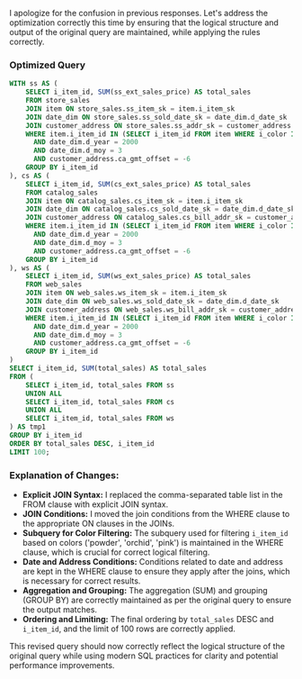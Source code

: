 I apologize for the confusion in previous responses. Let's address the optimization correctly this time by ensuring that the logical structure and output of the original query are maintained, while applying the rules correctly.

### Optimized Query

```sql
WITH ss AS (
    SELECT i_item_id, SUM(ss_ext_sales_price) AS total_sales
    FROM store_sales
    JOIN item ON store_sales.ss_item_sk = item.i_item_sk
    JOIN date_dim ON store_sales.ss_sold_date_sk = date_dim.d_date_sk
    JOIN customer_address ON store_sales.ss_addr_sk = customer_address.ca_address_sk
    WHERE item.i_item_id IN (SELECT i_item_id FROM item WHERE i_color IN ('powder', 'orchid', 'pink'))
      AND date_dim.d_year = 2000
      AND date_dim.d_moy = 3
      AND customer_address.ca_gmt_offset = -6
    GROUP BY i_item_id
), cs AS (
    SELECT i_item_id, SUM(cs_ext_sales_price) AS total_sales
    FROM catalog_sales
    JOIN item ON catalog_sales.cs_item_sk = item.i_item_sk
    JOIN date_dim ON catalog_sales.cs_sold_date_sk = date_dim.d_date_sk
    JOIN customer_address ON catalog_sales.cs_bill_addr_sk = customer_address.ca_address_sk
    WHERE item.i_item_id IN (SELECT i_item_id FROM item WHERE i_color IN ('powder', 'orchid', 'pink'))
      AND date_dim.d_year = 2000
      AND date_dim.d_moy = 3
      AND customer_address.ca_gmt_offset = -6
    GROUP BY i_item_id
), ws AS (
    SELECT i_item_id, SUM(ws_ext_sales_price) AS total_sales
    FROM web_sales
    JOIN item ON web_sales.ws_item_sk = item.i_item_sk
    JOIN date_dim ON web_sales.ws_sold_date_sk = date_dim.d_date_sk
    JOIN customer_address ON web_sales.ws_bill_addr_sk = customer_address.ca_address_sk
    WHERE item.i_item_id IN (SELECT i_item_id FROM item WHERE i_color IN ('powder', 'orchid', 'pink'))
      AND date_dim.d_year = 2000
      AND date_dim.d_moy = 3
      AND customer_address.ca_gmt_offset = -6
    GROUP BY i_item_id
)
SELECT i_item_id, SUM(total_sales) AS total_sales
FROM (
    SELECT i_item_id, total_sales FROM ss
    UNION ALL
    SELECT i_item_id, total_sales FROM cs
    UNION ALL
    SELECT i_item_id, total_sales FROM ws
) AS tmp1
GROUP BY i_item_id
ORDER BY total_sales DESC, i_item_id
LIMIT 100;
```

### Explanation of Changes:
- **Explicit JOIN Syntax:** I replaced the comma-separated table list in the FROM clause with explicit JOIN syntax.
- **JOIN Conditions:** I moved the join conditions from the WHERE clause to the appropriate ON clauses in the JOINs.
- **Subquery for Color Filtering:** The subquery used for filtering `i_item_id` based on colors ('powder', 'orchid', 'pink') is maintained in the WHERE clause, which is crucial for correct logical filtering.
- **Date and Address Conditions:** Conditions related to date and address are kept in the WHERE clause to ensure they apply after the joins, which is necessary for correct results.
- **Aggregation and Grouping:** The aggregation (SUM) and grouping (GROUP BY) are correctly maintained as per the original query to ensure the output matches.
- **Ordering and Limiting:** The final ordering by `total_sales` DESC and `i_item_id`, and the limit of 100 rows are correctly applied.

This revised query should now correctly reflect the logical structure of the original query while using modern SQL practices for clarity and potential performance improvements.